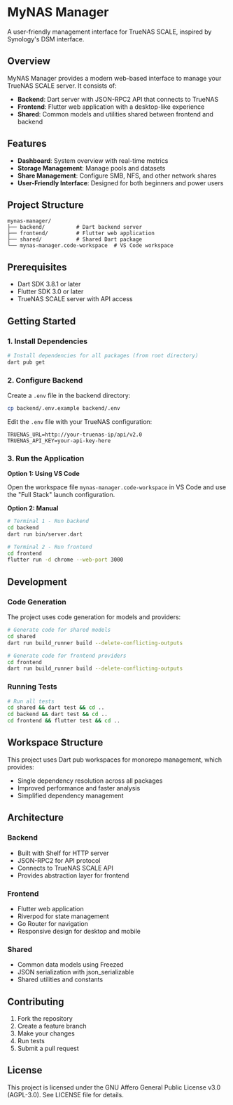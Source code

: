 # MyNAS Manager

A user-friendly management interface for TrueNAS SCALE, inspired by Synology's DSM interface.

## Overview

MyNAS Manager provides a modern web-based interface to manage your TrueNAS SCALE server. It consists of:

- **Backend**: Dart server with JSON-RPC2 API that connects to TrueNAS
- **Frontend**: Flutter web application with a desktop-like experience
- **Shared**: Common models and utilities shared between frontend and backend

## Features

- **Dashboard**: System overview with real-time metrics
- **Storage Management**: Manage pools and datasets
- **Share Management**: Configure SMB, NFS, and other network shares
- **User-Friendly Interface**: Designed for both beginners and power users

## Project Structure

```
mynas-manager/
├── backend/          # Dart backend server
├── frontend/         # Flutter web application
├── shared/           # Shared Dart package
└── mynas-manager.code-workspace  # VS Code workspace
```

## Prerequisites

- Dart SDK 3.8.1 or later
- Flutter SDK 3.0 or later
- TrueNAS SCALE server with API access

## Getting Started

### 1. Install Dependencies

```bash
# Install dependencies for all packages (from root directory)
dart pub get
```

### 2. Configure Backend

Create a `.env` file in the backend directory:

```bash
cp backend/.env.example backend/.env
```

Edit the `.env` file with your TrueNAS configuration:

```env
TRUENAS_URL=http://your-truenas-ip/api/v2.0
TRUENAS_API_KEY=your-api-key-here
```

### 3. Run the Application

**Option 1: Using VS Code**

Open the workspace file `mynas-manager.code-workspace` in VS Code and use the "Full Stack" launch configuration.

**Option 2: Manual**

```bash
# Terminal 1 - Run backend
cd backend
dart run bin/server.dart

# Terminal 2 - Run frontend
cd frontend
flutter run -d chrome --web-port 3000
```

## Development

### Code Generation

The project uses code generation for models and providers:

```bash
# Generate code for shared models
cd shared
dart run build_runner build --delete-conflicting-outputs

# Generate code for frontend providers
cd frontend
dart run build_runner build --delete-conflicting-outputs
```

### Running Tests

```bash
# Run all tests
cd shared && dart test && cd ..
cd backend && dart test && cd ..
cd frontend && flutter test && cd ..
```

## Workspace Structure

This project uses Dart pub workspaces for monorepo management, which provides:
- Single dependency resolution across all packages
- Improved performance and faster analysis
- Simplified dependency management

## Architecture

### Backend

- Built with Shelf for HTTP server
- JSON-RPC2 for API protocol
- Connects to TrueNAS SCALE API
- Provides abstraction layer for frontend

### Frontend

- Flutter web application
- Riverpod for state management
- Go Router for navigation
- Responsive design for desktop and mobile

### Shared

- Common data models using Freezed
- JSON serialization with json_serializable
- Shared utilities and constants

## Contributing

1. Fork the repository
2. Create a feature branch
3. Make your changes
4. Run tests
5. Submit a pull request

## License

This project is licensed under the GNU Affero General Public License v3.0 (AGPL-3.0). See LICENSE file for details.